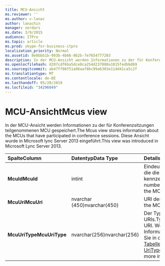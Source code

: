 ```yaml
---
title: MCU-Ansicht
ms.reviewer: ''
ms.author: v-lanac
author: lanachin
manager: serdars
ms.date: 3/9/2015
audience: ITPro
ms.topic: article
ms.prod: skype-for-business-itpro
localization_priority: Normal
ms.assetid: 8e8bbb1b-993b-4b66-862b-7e7654777203
description: In der MCU-Ansicht werden Informationen zu der für Konferenzsitzungen teilgenommenen MCU gespeichert. Diese Ansicht wurde in Microsoft lync Server 2013 eingeführt.
ms.openlocfilehash: d207cdf6ba5dce8ca254d237808a1015fedbbd69
ms.sourcegitcommit: ab47ff88f51a96aaf8bc99a6303e114d41ca5c2f
ms.translationtype: MT
ms.contentlocale: de-DE
ms.lasthandoff: 05/20/2019
ms.locfileid: "34296049"
---
```

# <a name="mcus-view"></a><span data-ttu-id="b636d-104">MCU-Ansicht</span><span class="sxs-lookup"><span data-stu-id="b636d-104">Mcus view</span></span>
 
<span data-ttu-id="b636d-105">In der MCU-Ansicht werden Informationen zu der für Konferenzsitzungen teilgenommenen MCU gespeichert.</span><span class="sxs-lookup"><span data-stu-id="b636d-105">The Mcus view stores information about the MCUs that have participated in conference sessions.</span></span> <span data-ttu-id="b636d-106">Diese Ansicht wurde in Microsoft lync Server 2013 eingeführt.</span><span class="sxs-lookup"><span data-stu-id="b636d-106">This view was introduced in Microsoft Lync Server 2013.</span></span>
  
|<span data-ttu-id="b636d-107">**Spalte**</span><span class="sxs-lookup"><span data-stu-id="b636d-107">**Column**</span></span>|<span data-ttu-id="b636d-108">**Datentyp**</span><span class="sxs-lookup"><span data-stu-id="b636d-108">**Data Type**</span></span>|<span data-ttu-id="b636d-109">**Details**</span><span class="sxs-lookup"><span data-stu-id="b636d-109">**Details**</span></span>|
|:-----|:-----|:-----|
|<span data-ttu-id="b636d-110">**McuId**</span><span class="sxs-lookup"><span data-stu-id="b636d-110">**McuId**</span></span> <br/> |<span data-ttu-id="b636d-111">int</span><span class="sxs-lookup"><span data-stu-id="b636d-111">int</span></span>  <br/> |<span data-ttu-id="b636d-112">Eindeutige Nummer, die die MCU kennzeichnet.</span><span class="sxs-lookup"><span data-stu-id="b636d-112">Unique number identifying the MCU.</span></span>  <br/> |
|<span data-ttu-id="b636d-113">**McuUri**</span><span class="sxs-lookup"><span data-stu-id="b636d-113">**McuUri**</span></span> <br/> |<span data-ttu-id="b636d-114">nvarchar (450)</span><span class="sxs-lookup"><span data-stu-id="b636d-114">nvarchar(450)</span></span>  <br/> |<span data-ttu-id="b636d-115">URI des MCU.</span><span class="sxs-lookup"><span data-stu-id="b636d-115">URI of the MCU.</span></span>  <br/> |
|<span data-ttu-id="b636d-116">**McuUriType**</span><span class="sxs-lookup"><span data-stu-id="b636d-116">**McuUriType**</span></span> <br/> |<span data-ttu-id="b636d-117">nvarchar(256)</span><span class="sxs-lookup"><span data-stu-id="b636d-117">nvarchar(256)</span></span>  <br/> |<span data-ttu-id="b636d-118">Der Typ des MCU-URIs.</span><span class="sxs-lookup"><span data-stu-id="b636d-118">Type of MCU URI.</span></span> <span data-ttu-id="b636d-119">Weitere Informationen finden Sie in der [UriTypes-Tabelle](uritypes.md) .</span><span class="sxs-lookup"><span data-stu-id="b636d-119">See the [UriTypes table](uritypes.md) for more information.</span></span> <br/> |
   

